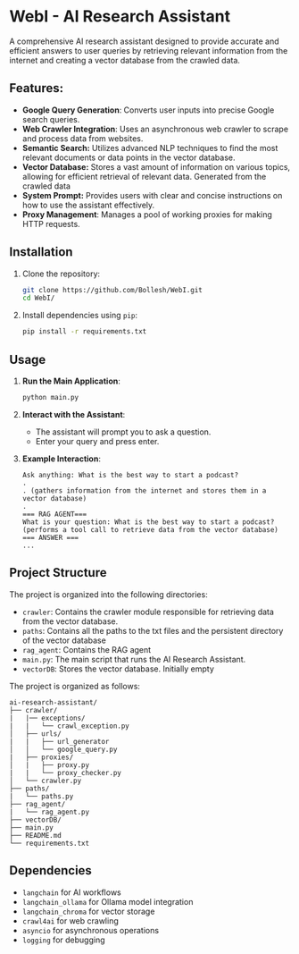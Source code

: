 # WebI - AI Research Assistant

A comprehensive AI research assistant designed to provide accurate and efficient answers to user queries by retrieving relevant information from the internet and creating a vector database from the crawled data.

## Features:

*   **Google Query Generation**: Converts user inputs into precise Google search queries.
*   **Web Crawler Integration**: Uses an asynchronous web crawler to scrape and process data from websites.
*   **Semantic Search:** Utilizes advanced NLP techniques to find the most relevant documents or data points in the vector database.
*   **Vector Database:** Stores a vast amount of information on various topics, allowing for efficient retrieval of relevant data. Generated from the crawled data
*   **System Prompt:** Provides users with clear and concise instructions on how to use the assistant effectively.
*   **Proxy Management**: Manages a pool of working proxies for making HTTP requests.

## Installation

1. Clone the repository:
   ```sh
   git clone https://github.com/Bollesh/WebI.git
   cd WebI/
   ```

2. Install dependencies using `pip`:
   ```sh
   pip install -r requirements.txt
   ```

## Usage

1. **Run the Main Application**:
   ```sh
   python main.py
   ```

2. **Interact with the Assistant**:
   - The assistant will prompt you to ask a question.
   - Enter your query and press enter.

3. **Example Interaction**:
   ```
   Ask anything: What is the best way to start a podcast?
   .
   . (gathers information from the internet and stores them in a vector database)
   .
   === RAG AGENT===
   What is your question: What is the best way to start a podcast?
   (performs a tool call to retrieve data from the vector database)
   === ANSWER ===
   ...
   ```

## Project Structure
The project is organized into the following directories:

*   `crawler`: Contains the crawler module responsible for retrieving data from the vector database.
*   `paths`: Contains all the paths to the txt files and the persistent directory of the vector database
*   `rag_agent`: Contains the RAG agent
*   `main.py`: The main script that runs the AI Research Assistant.
*   `vectorDB`: Stores the vector database. Initially empty

The project is organized as follows:

```
ai-research-assistant/
├── crawler/                        
|   |── exceptions/
|   |   └── crawl_exception.py      
│   ├── urls/
|   |   ├── url_generator
│   │   └── google_query.py
|   ├── proxies/
│   |   ├── proxy.py
|   |   └── proxy_checker.py
│   └── crawler.py
├── paths/
|   └── paths.py 
├── rag_agent/
|   └── rag_agent.py
├── vectorDB/ 
├── main.py
├── README.md
└── requirements.txt
```

## Dependencies
- `langchain` for AI workflows
- `langchain_ollama` for Ollama model integration
- `langchain_chroma` for vector storage
- `crawl4ai` for web crawling
- `asyncio` for asynchronous operations
- `logging` for debugging
